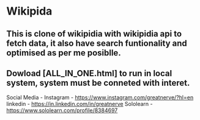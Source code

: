 # Wikipida
## This is clone of wikipidia with wikipidia api to fetch data, it also have search funtionality and optimised as per me posiblle.
## Dowload [ALL_IN_ONE.html] to run in local system, system must be conneted with interet.

Social Media -
Instagram - https://www.instagram.com/greatnerve/?hl=en
linkedin - https://in.linkedin.com/in/greatnerve
Sololearn - https://www.sololearn.com/profile/8384697
